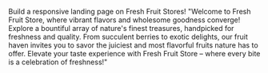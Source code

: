 Build a responsive landing page on Fresh Fruit Stores! "Welcome to Fresh Fruit Store, where vibrant flavors and wholesome goodness converge! Explore a bountiful array of nature's finest treasures, handpicked for freshness and quality. From succulent berries to exotic delights, our fruit haven invites you to savor the juiciest and most flavorful fruits nature has to offer. Elevate your taste experience with Fresh Fruit Store – where every bite is a celebration of freshness!"
